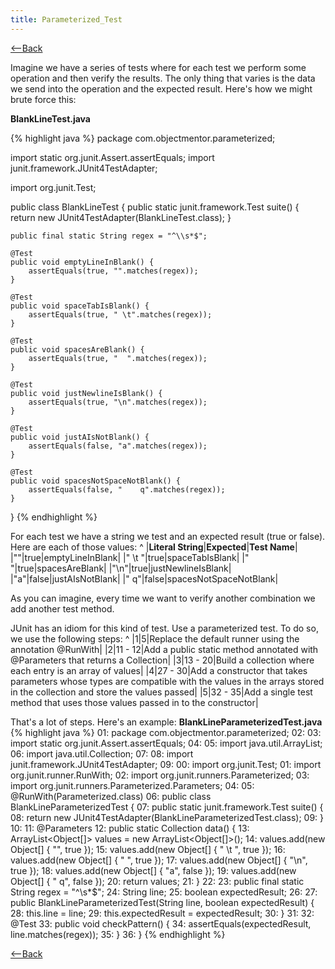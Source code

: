 ```yaml
---
title: Parameterized_Test
---
```

[<--Back](TDD_Example_Catalog)

Imagine we have a series of tests where for each test we perform some operation and then verify the results. The only thing that varies is the data we send into the operation and the expected result. Here's how we might brute force this:

**BlankLineTest.java**

{% highlight java %}
package com.objectmentor.parameterized;

import static org.junit.Assert.assertEquals;
import junit.framework.JUnit4TestAdapter;

import org.junit.Test;

public class BlankLineTest {
    public static junit.framework.Test suite() {
        return new JUnit4TestAdapter(BlankLineTest.class);
    }

    public final static String regex = "^\\s*$";

    @Test
    public void emptyLineInBlank() {
        assertEquals(true, "".matches(regex));
    }

    @Test
    public void spaceTabIsBlank() {
        assertEquals(true, " \t".matches(regex));
    }

    @Test
    public void spacesAreBlank() {
        assertEquals(true, "  ".matches(regex));
    }

    @Test
    public void justNewlineIsBlank() {
        assertEquals(true, "\n".matches(regex));
    }

    @Test
    public void justAIsNotBlank() {
        assertEquals(false, "a".matches(regex));
    }

    @Test
    public void spacesNotSpaceNotBlank() {
        assertEquals(false, "    q".matches(regex));
    }
}
{% endhighlight %}

For each test we have a string we test and an expected result (true or false). Here are each of those values:
^
|**Literal String**|**Expected**|**Test Name**|
|""|true|emptyLineInBlank|
|"  \t   "|true|spaceTabIsBlank|
|"   "|true|spacesAreBlank|
|"\n"|true|justNewlineIsBlank|
|"a"|false|justAIsNotBlank|
|"    q"|false|spacesNotSpaceNotBlank|

As you can imagine, every time we want to verify another combination we add another test method.

JUnit has an idiom for this kind of test. Use a parameterized test. To do so, we use the following steps:
^
|1|5|Replace the default runner using the annotation @RunWith|
|2|11 - 12|Add a public static method annotated with @Parameters that returns a Collection|
|3|13 - 20|Build a collection where each entry is an array of values|
|4|27 - 30|Add a constructor that takes parameters whose types are compatible with the values in the arrays stored in the collection and store the values passed|
|5|32 - 35|Add a single test method that uses those values passed in to the constructor|

That's a lot of steps. Here's an example:
**BlankLineParameterizedTest.java**
{% highlight java %}
01: package com.objectmentor.parameterized;
02: 
03: import static org.junit.Assert.assertEquals;
04: 
05: import java.util.ArrayList;
06: import java.util.Collection;
07: 
08: import junit.framework.JUnit4TestAdapter;
09: 
00: import org.junit.Test;
01: import org.junit.runner.RunWith;
02: import org.junit.runners.Parameterized;
03: import org.junit.runners.Parameterized.Parameters;
04: 
05: @RunWith(Parameterized.class)
06: public class BlankLineParameterizedTest {
07:     public static junit.framework.Test suite() {
08:         return new JUnit4TestAdapter(BlankLineParameterizedTest.class);
09:     }
10: 
11:     @Parameters
12:     public static Collection data() {
13:         ArrayList<Object[]> values = new ArrayList<Object[]>();
14:         values.add(new Object[] { "", true });
15:         values.add(new Object[] { "  \t   ", true });
16:         values.add(new Object[] { "   ", true });
17:         values.add(new Object[] { "\n", true });
18:         values.add(new Object[] { "a", false });
19:         values.add(new Object[] { "    q", false });
20:         return values;
21:     }
22: 
23:     public final static String regex = "^\\s*$";
24:     String line;
25:     boolean expectedResult;
26: 
27:     public BlankLineParameterizedTest(String line, boolean expectedResult) {
28:         this.line = line;
29:         this.expectedResult = expectedResult;
30:     }
31: 
32:     @Test
33:     public void checkPattern() {
34:         assertEquals(expectedResult, line.matches(regex));
35:     }
36: }
{% endhighlight %}

[<--Back](TDD_Example_Catalog)
